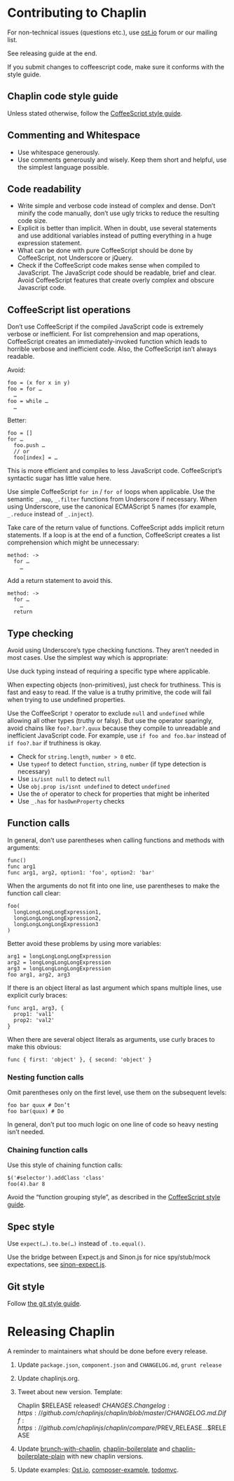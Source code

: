 # Contributing to Chaplin
For non-technical issues (questions etc.),
use [ost.io](http://ost.io/chaplinjs/chaplin) forum or our mailing list.

See releasing guide at the end.

If you submit changes to coffeescript code, make sure it conforms with the style guide.

## Chaplin code style guide

Unless stated otherwise, follow the [CoffeeScript style guide](https://github.com/polarmobile/coffeescript-style-guide).

## Commenting and Whitespace

* Use whitespace generously.
* Use comments generously and wisely. Keep them short and helpful, use the simplest language possible.

## Code readability

* Write simple and verbose code instead of complex and dense. Don’t minify the code manually, don’t use ugly tricks to reduce the resulting code size.
* Explicit is better than implicit. When in doubt, use several statements and use additional variables instead of putting everything in a huge expression statement.
* What can be done with pure CoffeeScript should be done by CoffeeScript, not Underscore or jQuery.
* Check if the CoffeeScript code makes sense when compiled to JavaScript. The JavaScript code should be readable, brief and clear. Avoid CoffeeScript features that create overly complex and obscure Javascript code.

## CoffeeScript list operations

Don’t use CoffeeScript if the compiled JavaScript code is extremely verbose or inefficient. For list comprehension and map operations, CoffeeScript creates an immediately-invoked function which leads to horrible verbose and inefficient code. Also, the CoffeeScript isn’t always readable.

Avoid:

```
foo = (x for x in y)
foo = for …
  …
foo = while …
  …
```

Better:

```
foo = []
for …
  foo.push …
  // or
  foo[index] = …
```

This is more efficient and compiles to less JavaScript code. CoffeeScript’s syntactic sugar has little value here.

Use simple CoffeeScript `for in` / `for of` loops when applicable. Use the semantic `_.map`, `_.filter` functions from Underscore if necessary. When using Underscore, use the canonical ECMAScript 5 names (for example, `_.reduce` instead of  `_.inject`).

Take care of the return value of functions. CoffeeScript adds implicit return statements. If a loop is at the end of a function, CoffeeScript creates a list comprehension which might be unnecessary:

```
method: ->
  for …
    …
```

Add a return statement to avoid this.

```
method: ->
  for …
    …
  return
```

## Type checking

Avoid using Underscore’s type checking functions. They aren’t needed in most cases. Use the simplest way which is appropriate:

Use duck typing instead of requiring a specific type where applicable.

When expecting objects (non-primitives), just check for truthiness. This is fast and easy to read. If the value is a truthy primitive, the code will fail when trying to use undefined properties.

Use the CoffeeScript `?` operator to exclude `null` and `undefined` while allowing all other types (truthy or falsy). But use the operator sparingly, avoid chains like `foo?.bar?.quux` because they compile to unreadable and inefficient JavaScript code. For example, use `if foo and foo.bar` instead of `if foo?.bar` if truthiness is okay.

- Check for `string.length`, `number > 0` etc.
- Use `typeof` to detect `function`, `string`, `number` (if type detection is necessary)
- Use `is/isnt null` to detect `null`
- Use `obj.prop is/isnt undefined` to detect `undefined`
- Use the `of` operator to check for properties that might be inherited
- Use `_.has` for `hasOwnProperty` checks

## Function calls

In general, don’t use parentheses when calling functions and methods with arguments:

```
func()
func arg1
func arg1, arg2, option1: 'foo', option2: 'bar'
```

When the arguments do not fit into one line, use parentheses to make the function call clear:

```
foo(
  longLongLongLongExpression1,
  longLongLongLongExpression2,
  longLongLongLongExpression3
)
```

Better avoid these problems by using more variables:

```
arg1 = longLongLongLongExpression
arg2 = longLongLongLongExpression
arg3 = longLongLongLongExpression
foo arg1, arg2, arg3
```

If there is an object literal as last argument which spans multiple lines,
use explicit curly braces:

```
func arg1, arg3, {
  prop1: 'val1'
  prop2: 'val2'
}
```

When there are several object literals as arguments, use curly braces to
make this obvious:

```
func { first: 'object' }, { second: 'object' }
```

### Nesting function calls

Omit parentheses only on the first level, use them on the subsequent levels:

```
foo bar quux # Don’t
foo bar(quux) # Do
```

In general, don’t put too much logic on one line of code so heavy nesting isn’t needed.

### Chaining function calls

Use this style of chaining function calls:

```
$('#selector').addClass 'class'
foo(4).bar 8
```

Avoid the “function grouping style”, as described in the [CoffeeScript style guide](https://github.com/polarmobile/coffeescript-style-guide).

## Spec style

Use `expect(…).to.be(…)` instead of `.to.equal()`.

Use the bridge between Expect.js and Sinon.js for nice spy/stub/mock expectations, see [sinon-expect.js](https://github.com/lightsofapollo/sinon-expect/blob/master/lib/sinon-expect.js).

## Git style

Follow [the git style guide](https://github.com/paulmillr/code-style-guides/blob/master/README.md#git).

# Releasing Chaplin

A reminder to maintainers what should be done before every release.

1. Update `package.json`, `component.json` and `CHANGELOG.md`,
  `grunt release`
2. Update chaplinjs.org.
3. Tweet about new version. Template:

    Chaplin $RELEASE released! $CHANGES. Changelog: https://github.com/chaplinjs/chaplin/blob/master/CHANGELOG.md. Diff: https://github.com/chaplinjs/chaplin/compare/$PREV_RELEASE...$RELEASE

4. Update
[brunch-with-chaplin](https://github.com/paulmillr/brunch-with-chaplin),
[chaplin-boilerplate](https://github.com/chaplinjs/chaplin-boilerplate) and
[chaplin-boilerplate-plain](https://github.com/chaplinjs/chaplin-boilerplate-plain)
with new chaplin versions.
5. Update examples:
[Ost.io](https://github.com/paulmillr/ostio),
[composer-example](https://github.com/chaplinjs/composer-example),
[todomvc](https://github.com/addyosmani/todomvc).
